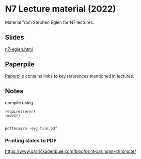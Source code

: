 # N7 Lecture material (2022)

Material from Stephen Eglen for N7 lectures.

## Slides

[n7-eglen.html](n7-eglen.html) 

## Paperpile

[Paperpile](https://paperpile.com/shared/D5PXww) contains links to key
references mentioned in lectures.


## Notes

compile using

    require(servr)
    rmdv1()


    pdftocairo -svg file.pdf
	

### Printing slides to PDF
https://www.garrickadenbuie.com/blog/print-xaringan-chromote/	
